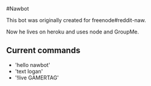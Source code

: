 #Nawbot

This bot was originally created for freenode#reddit-naw.

Now he lives on heroku and uses node and GroupMe.


## Current commands
- 'hello nawbot'
- 'text logan'
- '!live GAMERTAG'
